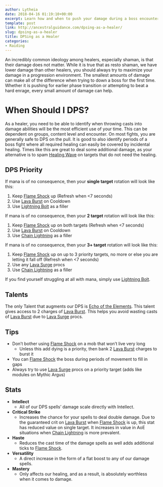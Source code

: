 ```yaml
---
author: Lytheia
date: 2018-04-16 01:19:10+00:00
excerpt: Learn how and when to push your damage during a boss encounter.
template: post
link: http://ancestralguidance.com/dpsing-as-a-healer/
slug: dpsing-as-a-healer
title: DPSing as a Healer
categories:
- Raiding
---
```


An incredibly common ideology among healers, especially shaman, is that their damage does not matter. While it is true that as resto shaman, we have lower damage than other healers, you should always try to maximize your damage in a progression environment. The smallest amounts of damage can make all of the difference when trying to down a boss for the first time. Whether it is pushing for earlier phase transition or attempting to beat a hard enrage, every small amount of damage can help.

# When Should I DPS?

As a healer, you need to be able to identify when throwing casts into damage abilities will be the most efficient use of your time. This can be dependent on groups, content level and encounter. On most fights, you are generally safe to DPS on the pull. It is good to also identify periods of a boss fight where all required healing can easily be covered by incidental healing. Times like this are great to deal some additional damage, as your alternative is to spam [Healing Wave](http://www.wowhead.com/spell=77472/healing-wave) on targets that do not need the healing.

## DPS Priority

If mana is of no consequence, then your **single target** rotation will look like this:

1. Keep [Flame Shock](http://www.wowhead.com/spell=188838/flame-shock) up (Refresh when <7 seconds)
2. Use [Lava Burst](http://www.wowhead.com/spell=51505/lava-burst) on Cooldown
3. Use [Lightning Bolt](http://www.wowhead.com/spell=403/lightning-bolt) as a filler

If mana is of no consequence, then your **2 target** rotation will look like this:

1. Keep [Flame Shock](http://www.wowhead.com/spell=188838/flame-shock) up on both targets (Refresh when <7 seconds)
2. Use [Lava Burst](http://www.wowhead.com/spell=51505/lava-burst) on Cooldown
3. Use [Chain Lightning](http://www.wowhead.com/spell=421/chain-lightning) as a filler

If mana is of no consequence, then your **3+ target** rotation will look like this:

1. Keep [Flame Shock](http://www.wowhead.com/spell=188838/flame-shock) up on up to 3 priority targets, no more or else you are letting it fall off (Refresh when <7 seconds)
2. Use any [Lava Surge](http://www.wowhead.com/spell=77756/lava-surge) procs
3. Use [Chain Lightning](http://www.wowhead.com/spell=421/chain-lightning) as a filler

If you find yourself struggling at all with mana, simply use [Lightning Bolt](http://www.wowhead.com/spell=403/lightning-bolt).

## Talents

The only Talent that augments our DPS is [Echo of the Elements](http://www.wowhead.com/spell=108283/echo-of-the-elements). This talent gives access to 2 charges of [Lava Burst](http://www.wowhead.com/spell=51505/lava-burst). This helps you avoid wasting casts of [Lava Burst](http://www.wowhead.com/spell=51505/lava-burst) due to [Lava Surge](http://www.wowhead.com/spell=77756/lava-surge) procs.

## Tips

* Don’t bother using [Flame Shock](http://www.wowhead.com/spell=188838/flame-shock) on a mob that won’t live very long
  * Unless this add dying is a priority, then bank 2 [Lava Burst](http://www.wowhead.com/spell=51505/lava-burst) charges to burst it
* You can [Flame Shock](http://www.wowhead.com/spell=188838/flame-shock) the boss during periods of movement to fill in gaps
* Always try to use [Lava Surge](http://www.wowhead.com/spell=77756/lava-surge) procs on a priority target (adds like modules on Mythic Argus)

## Stats

* **Intellect**
  * All of our DPS spells’ damage scale directly with Intellect.
* **Critical Strike**
  * Increases the chance for your spells to deal double damage. Due to the guaranteed crit on [Lava Burst](http://www.wowhead.com/spell=51505/lava-burst) when [Flame Shock](http://www.wowhead.com/spell=188838/flame-shock) is up, this stat has reduced value on single target. It increases in value in AoE situations when [Chain Lightning](http://www.wowhead.com/spell=421/chain-lightning) is more prevalent.
* **Haste**
  * Reduces the cast time of the damage spells as well adds additional ticks to [Flame Shock](http://www.wowhead.com/spell=188838/flame-shock).
* **Versatility**
  * A direct increase in the form of a flat boost to any of our damage spells.
* **Mastery**
  * Only affects our healing, and as a result, is absolutely worthless when it comes to damage.
